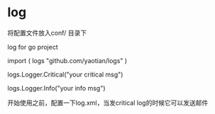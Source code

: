 log
===


将配置文件放入conf/ 目录下

log for go project


import (
    logs "github.com/yaotian/logs"
)

logs.Logger.Critical("your critical msg")

logs.Logger.Info("your info msg")


开始使用之前，配置一下log.xml，当发critical log的时候它可以发送邮件
